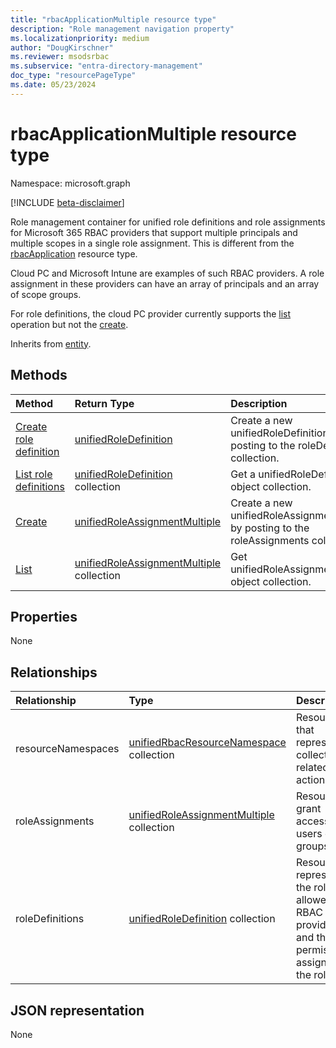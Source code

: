 ```yaml
---
title: "rbacApplicationMultiple resource type"
description: "Role management navigation property"
ms.localizationpriority: medium
author: "DougKirschner"
ms.reviewer: msodsrbac
ms.subservice: "entra-directory-management"
doc_type: "resourcePageType"
ms.date: 05/23/2024
---
```


# rbacApplicationMultiple resource type

Namespace: microsoft.graph

[!INCLUDE [beta-disclaimer](../../includes/beta-disclaimer.md)]

Role management container for unified role definitions and role assignments for Microsoft 365 RBAC providers that support multiple principals and multiple scopes in a single role assignment. This is different from the [rbacApplication](rbacapplication.md) resource type.

Cloud PC and Microsoft Intune are examples of such RBAC providers. A role assignment in these providers can have an array of principals and an array of scope groups.

For role definitions, the cloud PC provider currently supports the [list](../api/rbacapplication-list-roledefinitions.md) operation but not the [create](../api/rbacapplication-post-roledefinitions.md).

Inherits from [entity](entity.md).

## Methods

| Method       | Return Type | Description |
|:-------------|:------------|:------------|
| [Create role definition](../api/rbacapplication-post-roledefinitions.md) | [unifiedRoleDefinition](unifiedroledefinition.md) | Create a new unifiedRoleDefinition by posting to the roleDefinitions collection. |
| [List role definitions](../api/rbacapplication-list-roledefinitions.md) | [unifiedRoleDefinition](unifiedroledefinition.md) collection | Get a unifiedRoleDefinition object collection. |
| [Create](../api/rbacapplicationmultiple-post-roleassignments.md) | [unifiedRoleAssignmentMultiple](unifiedroleassignmentmultiple.md) | Create a new unifiedRoleAssignmentMultiple by posting to the roleAssignments collection. |
| [List](../api/rbacapplicationmultiple-list-roleassignments.md) | [unifiedRoleAssignmentMultiple](unifiedroleassignmentmultiple.md) collection | Get unifiedRoleAssignmentMultiple object collection. |

## Properties

None

## Relationships

|Relationship|Type|Description|
|:---|:---|:---|
|resourceNamespaces|[unifiedRbacResourceNamespace](../resources/unifiedrbacresourcenamespace.md) collection|Resource that represents a collection of related actions.|
|roleAssignments|[unifiedRoleAssignmentMultiple](../resources/unifiedroleassignmentmultiple.md) collection| Resource to grant access to users or groups. |
|roleDefinitions|[unifiedRoleDefinition](../resources/unifiedroledefinition.md) collection| Resource representing the roles allowed by RBAC providers and the permissions assigned to the roles. |

## JSON representation

None

<!-- uuid: 16cd6b66-4b1a-43a1-adaf-3a886856ed98
2019-02-04 14:57:30 UTC -->
<!-- {
  "type": "#page.annotation",
  "description": "rbacApplicationMultiple resource",
  "keywords": "",
  "section": "documentation",
  "tocPath": ""
}-->


